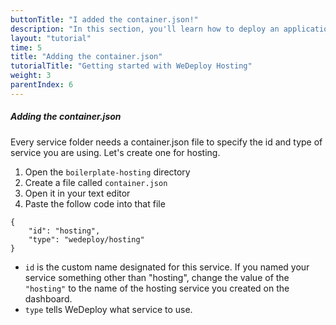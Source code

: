 ```yaml
---
buttonTitle: "I added the container.json!"
description: "In this section, you'll learn how to deploy an application using WeDeploy Hosting."
layout: "tutorial"
time: 5
title: "Adding the container.json"
tutorialTitle: "Getting started with WeDeploy Hosting"
weight: 3
parentIndex: 6
---
```


##### Adding the container.json

Every service folder needs a container.json file to specify the id and type of service you are using. Let's create one for hosting.

1. Open the `boilerplate-hosting` directory
2. Create a file called `container.json`
3. Open it in your text editor
4. Paste the follow code into that file

```application/json
{
	"id": "hosting",
	"type": "wedeploy/hosting"
}
```
* `id` is the custom name designated for this service. If you named your service something other than "hosting", change the value of the `"hosting"` to the name of the hosting service you created on the dashboard.
* `type` tells WeDeploy what service to use. 
